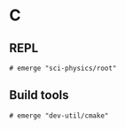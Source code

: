 # C

## REPL

```ShellSession
# emerge "sci-physics/root"
```

## Build tools

```ShellSession
# emerge "dev-util/cmake"
```
